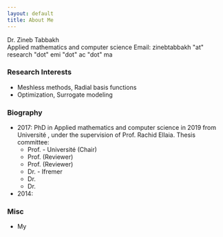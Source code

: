 ```yaml
---
layout: default
title: About Me
---
```



<p class="message">
Dr. Zineb Tabbakh <br>
Applied mathematics and computer science
<!-- <a href="https://www.ipsl.fr">IPSL</a>/<a href="https://www.ird.fr">IRD</a> <br> -->
Email: zinebtabbakh "at" research "dot" emi "dot" ac "dot" ma
</p>

### Research Interests

 * Meshless methods, Radial basis functions
 * Optimization, Surrogate modeling

### Biography

* 2017: PhD in Applied mathematics and computer science in 2019 from Université , under the supervision of Prof. Rachid Ellaia. Thesis committee:
  * Prof.  - Université  (Chair)
  * Prof. (Reviewer)
  * Prof. (Reviewer)
  * Dr. - Ifremer 
  * Dr.
  * Dr. 
* 2014: <!--- Engineering degree in IT from [IMT Atlantique](https://www.imt-atlantique.fr/en) (*ex Télécom Bretagne*) + Master of research [SISEA](https://istic.univ-rennes1.fr/master-2-eea-parcours-signal-image-systemes-integres-automatique-sisea-0) (Signal, Image, Embedded system and Automatics) from Rennes I University. -->

### Misc
* My 
